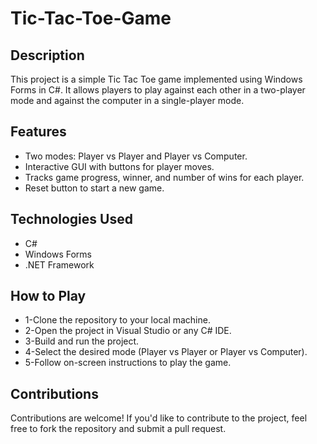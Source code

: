 # Tic-Tac-Toe-Game

## Description

This project is a simple Tic Tac Toe game implemented using Windows Forms in C#. It allows players to play against each other in a two-player mode and against the computer in a single-player mode.

## Features

* Two modes: Player vs Player and Player vs Computer.
* Interactive GUI with buttons for player moves.
* Tracks game progress, winner, and number of wins for each player.
* Reset button to start a new game.

## Technologies Used
* C#
* Windows Forms
* .NET Framework

## How to Play

* 1-Clone the repository to your local machine.
* 2-Open the project in Visual Studio or any C# IDE.
* 3-Build and run the project.
* 4-Select the desired mode (Player vs Player or Player vs Computer).
* 5-Follow on-screen instructions to play the game.

## Contributions
Contributions are welcome! If you'd like to contribute to the project, feel free to fork the repository and submit a pull request.
